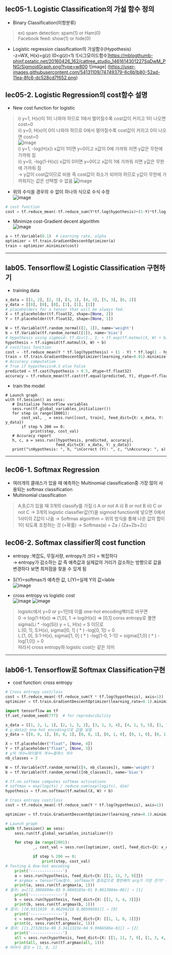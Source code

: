 ## lec05-1. Logistic Classification의 가설 함수 정의
- Binary Classification(이항분류)
> ex) spam detection: spam(1) or Ham(0)  
>  Facebook feed: show(1) or hide(0)
- Logistic regression classification의 가설함수(Hypothesis)  
  -z=WX, H(x)=g(z) (0<g(z)<1)
![시그모이드함수]https://mblogthumb-phinf.pstatic.net/20160426_162/cattree_studio_1461614301227SqDwM_PNG/SigmoidGraph.png?type=w800
![image]  (https://user-images.githubusercontent.com/54131109/74749379-6c6b1b80-52ad-11ea-8fc6-dc528cd7f652.png)  
## lec05-2. Logistic Regression의 cost함수 설명  
- New cost function for logistic  
> ⅰ) y=1, H(x)이 1이 나와야 하므로 1에서 멀어질수록 cost값이 커지고 1이 나오면 cost=0  
> ⅱ) y=0, H(x)이 0이 나와야 하므로 0에서 멀어질수록 cost값이 커지고 0이 나오면 cost=0  
![image](https://user-images.githubusercontent.com/54131109/74749942-46924680-52ae-11ea-8489-a44c0af8e06f.png)  
> ⅰ) y=1, -log(H(x)) x값이 1이면 y=0이고 x값이 0에 가까워 지면 y값은 무한에 가까워 짐  
> ⅱ) y=0, -log(1-H(x)) x값이 0이면 y=0이고 x값이 1에 가까워 지면 y값은 무한에 가까워 짐  
> → y값이 cost값이므로 비용 즉 cost값이 최소가 되어야 하므로 y값이 무한에 가까워지는 값은 선택할 수 없음
![image](https://user-images.githubusercontent.com/54131109/74914384-b2d38e00-5405-11ea-90e8-25da554d6c68.png)
- 위의 수식을 경우의 수 없이 하나의 식으로 수식 수정  
![image](https://user-images.githubusercontent.com/54131109/74750815-b05f2000-52af-11ea-845d-c8536f26cfe2.png)  
```python
# cost function
cost = tf.reduce_mean(-tf.reduce_sum(Y*tf.log(hypothesis)+(1-Y)*tf.log(1-hypothesis)))
```
- Minimize cost-Gradient decent algorithm  
![image](https://user-images.githubusercontent.com/54131109/74751724-097b8380-52b1-11ea-9ec1-ed3048a11aef.png)
```python
a = tf.Variable(0.1)  # Learning rate, alpha
optimizer = tf.train.GradientDescentOptimizer(a)
train = optimizer.minimize(cost)
```
------------------------------------------------
## lab05. Tensorflow로 Logistic Classification 구현하기
- training data
```python
x_data = [[1, 2], [2, 3], [3, 1], [4, 3], [5, 3], [6, 2]]
y_data = [[0], [0], [0], [1], [1], [1]]
# placeholders for a tensor that will be always fed.
X = tf.placeholder(tf.float32, shape=[None, 2])
Y = tf.placeholder(tf.float32, shape=[None, 1])
```
```python
W = tf.Variable(tf.random_normal([2, 1]), name='weight')
b = tf.Variable(tf.random_normal([1]), name='bias')
# Hypothesis using sigmoid: tf.div(1., 1. + tf.exp(tf.matmul(X, W) + b))
hypothesis = tf.sigmoid(tf.matmul(X, W) + b)
# cost/loss function
cost = -tf.reduce_mean(Y * tf.log(hypothesis) + (1 - Y) * tf.log(1 - hypothesis))
train = tf.train.GradientDescentOptimizer(learning_rate=0.01).minimize(cost)
# Accuracy computation
# True if hypothesis>0.5 else False
predicted = tf.cast(hypothesis > 0.5, dtype=tf.float32)
accuracy = tf.reduce_mean(tf.cast(tf.equal(predicted, Y), dtype=tf.float32))
```
- train the model
```
# Launch graph
with tf.Session() as sess:
   # Initialize TensorFlow variables
   sess.run(tf.global_variables_initializer())
   for step in range(10001):
       cost_val, _ = sess.run([cost, train], feed_dict={X: x_data, Y: y_data})
       if step % 200 == 0:
           print(step, cost_val)
   # Accuracy report
   h, c, a = sess.run([hypothesis, predicted, accuracy],
                      feed_dict={X: x_data, Y: y_data})
   print("\nHypothesis: ", h, "\nCorrect (Y): ", c, "\nAccuracy: ", a)
```
---------------------------------------------------------------------
## lec06-1. Softmax Regression
- 여러개의 클래스가 있을 때 예측하는 Multinomial classification중 가장 많이 사용되는 softmax classification
- Multinomial classification
> A,B,C가 있을 때 3개의 classify를 가짐
> ⅰ) A or not A
> ⅱ) B or not B
> ⅲ) C or not C
> → 3개의 logistic classifier값(Y)을 sigmoid function에 넣으면 0에서 1사이의 Z값이 나옴 
 → Softmax algoirthm = 위의 방식을 통해 나온 값의 합이 1이 되도록 조정하는 것 (=확률)
 → Softmax(a) = Za / (Za+Zb+Zc)
 
## lec06-2. Softmax classifier의 cost function
- entropy :복잡도, 무질서량, entropy가 크다 = 복잡하다  
  → entropy가 감소하는 값 즉 예측값과 실제값의 거리가 감소하는 방향으로 값을 변경하다 보면 최저점을 찾을 수 있게 됨  
- S(Y)=softmax가 예측한 값, L(Y)=실제 Y의 값=lable  
![image](https://user-images.githubusercontent.com/54131109/74914960-badffd80-5406-11ea-885d-cc8da3595ec7.png)

- cross entropy vs logistic cost  
![image](https://user-images.githubusercontent.com/54131109/74915331-612c0300-5407-11ea-9d99-797af1ded3b9.png)
![image](https://user-images.githubusercontent.com/54131109/74915162-14e0c300-5407-11ea-9289-325ed3c76db4.png)
> logistic에서 y=0 or y=1인데 이를 one-hot encoding벡터로 바꾸면   
> 0 → log(1-H(x)) => [1,0], 1 → log(H(x)) => [0,1]
> corss entropy로 풀면 sigma(Li * -log(Si)) y = L, H(x) = S 이므로  
> L:[0, 1], S:H(x), sigma([0, 1] ( * ) -log[0, 1]) = 0  
> L:[1, 0], S:1-H(x), sigma([1, 0] ( * ) -log[1-0, 1-1]) = sigma([1,0] ( * ) -log[1,0]) = 0  
> 따라서 cross entropy와 logistic cost는 같은 의미
------------------------------------------------
## lab06-1. Tensorflow로 Softmax Classification구현
- cost function: cross entropy
```python
# Cross entropy cost/loss
cost = tf.reduce_mean(-tf.reduce_sum(Y * tf.log(hypothesis), axis=1))
optimizer = tf.train.GradientDescentOptimizer(learning_rate=0.1).minimize(cost)
```
```python
import tensorflow as tf
tf.set_random_seed(777)  # for reproducibility

x_data = [[1, 2, 1, 1], [2, 1, 3, 2], [3, 1, 3, 4], [4, 1, 5, 5], [1, 7, 5, 5], [1, 2, 5, 6], [1, 6, 6, 6], [1, 7, 7, 7]]
# y_data는 one-hot encoding으로 값을 넣음
y_data = [[0, 0, 1], [0, 0, 1], [0, 0, 1], [0, 1, 0], [0, 1, 0], [0, 1, 0], [1, 0, 0], [1, 0, 0]]

X = tf.placeholder("float", [None, 4])
Y = tf.placeholder("float", [None, 3])
# y의 개수=레이블의 개수=클래스 개수
nb_classes = 3

W = tf.Variable(tf.random_normal([4, nb_classes]), name='weight')
b = tf.Variable(tf.random_normal([nb_classes]), name='bias')

# tf.nn.softmax computes softmax activations
# softmax = exp(logits) / reduce_sum(exp(logits), dim)
hypothesis = tf.nn.softmax(tf.matmul(X, W) + b)

# Cross entropy cost/loss
cost = tf.reduce_mean(-tf.reduce_sum(Y * tf.log(hypothesis), axis=1))

optimizer = tf.train.GradientDescentOptimizer(learning_rate=0.1).minimize(cost)

# Launch graph
with tf.Session() as sess:
    sess.run(tf.global_variables_initializer())

    for step in range(2001):
            _, cost_val = sess.run([optimizer, cost], feed_dict={X: x_data, Y: y_data})

            if step % 200 == 0:
                print(step, cost_val)
# Testing & One-hot encoding
    print('--------------')
    a = sess.run(hypothesis, feed_dict={X: [[1, 11, 7, 9]]})
    # argmax = tensorflow함수, softmax의 결과값으로 몇번째의 arg가 가장 큰가? → 1로 반환
    print(a, sess.run(tf.argmax(a, 1)))
# 결과: a=[[1.3890490e-03 9.9860185e-01 9.0613084e-06]] → [1]
    print('--------------')
    b = sess.run(hypothesis, feed_dict={X: [[1, 3, 4, 3]]})
    print(b, sess.run(tf.argmax(b, 1)))
# 결과: [[0.9311919  0.06290216 0.00590591]] → [0]
    print('--------------')
    c = sess.run(hypothesis, feed_dict={X: [[1, 1, 0, 1]]})
    print(c, sess.run(tf.argmax(c, 1)))
# 결과: [[1.2732815e-08 3.3411323e-04 9.9966586e-01]] → [2]
    print('--------------')
    all = sess.run(hypothesis, feed_dict={X: [[1, 11, 7, 9], [1, 3, 4, 3], [1, 1, 0, 1]]})
    print(all, sess.run(tf.argmax(all, 1)))
# 따라서 결과 = [1, 0, 2]
``` 
